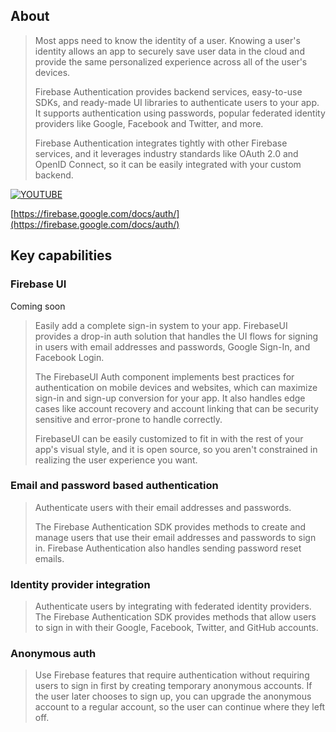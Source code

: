 
## About

> 
> Most apps need to know the identity of a user. Knowing a user's identity allows an app to securely 
> save user data in the cloud and provide the same personalized experience across all of the user's devices.
> 
> Firebase Authentication provides backend services, easy-to-use SDKs, and ready-made UI libraries to authenticate users to your app. 
> It supports authentication using passwords, popular federated identity providers like Google, Facebook and Twitter, and more.
> 
> Firebase Authentication integrates tightly with other Firebase services, and it leverages 
> industry standards like OAuth 2.0 and OpenID Connect, so it can be easily integrated with your custom backend.
>

[![YOUTUBE](https://img.youtube.com/vi/8sGY55yxicA/0.jpg)](https://www.youtube.com/watch?v=8sGY55yxicA)

[https://firebase.google.com/docs/auth/](https://firebase.google.com/docs/auth/)

## Key capabilities

### Firebase UI 

Coming soon 

> 
> Easily add a complete sign-in system to your app. FirebaseUI provides a drop-in auth solution 
> that handles the UI flows for signing in users with email addresses and passwords, Google Sign-In, 
> and Facebook Login.
> 
> The FirebaseUI Auth component implements best practices for authentication on mobile devices 
> and websites, which can maximize sign-in and sign-up conversion for your app. 
> It also handles edge cases like account recovery and account linking that can be security 
> sensitive and error-prone to handle correctly. 
>
> FirebaseUI can be easily customized to fit in with the rest of your app's visual style, 
> and it is open source, so you aren't constrained in realizing the user experience you want. 
> 


### Email and password based authentication 

> Authenticate users with their email addresses and passwords. 
>
> The Firebase Authentication SDK provides methods to create and manage users that use their 
> email addresses and passwords to sign in. Firebase Authentication also handles sending password 
> reset emails. 
>


### Identity provider integration 

>
> Authenticate users by integrating with federated identity providers. 
> The Firebase Authentication SDK provides methods that allow users to sign in with their Google,
> Facebook, Twitter, and GitHub accounts. 


### Anonymous auth

>
> Use Firebase features that require authentication without requiring users to sign in first by 
> creating temporary anonymous accounts. If the user later chooses to sign up, you can upgrade 
> the anonymous account to a regular account, so the user can continue where they left off. 
>




